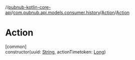 //[pubnub-kotlin-core-api](../../../index.md)/[com.pubnub.api.models.consumer.history](../index.md)/[Action](index.md)/[Action](-action.md)

# Action

[common]\
constructor(uuid: [String](https://kotlinlang.org/api/core/kotlin-stdlib/kotlin/-string/index.html), actionTimetoken: [Long](https://kotlinlang.org/api/core/kotlin-stdlib/kotlin/-long/index.html))
